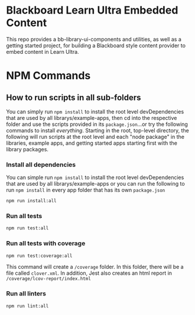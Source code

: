 # Blackboard Learn Ultra Embedded Content
This repo provides a bb-library-ui-components and utilities, as well as a getting started project, for building a Blackboard style content provider to embed content in Learn Ultra.

# NPM Commands

## How to run scripts in all sub-folders

You can simply run `npm install` to install the root level devDependencies that are used by all librarys/example-apps, then cd into the respective folder and use the scripts provided in its `package.json`...or try the following commands to install *everything*. Starting in the root, top-level directory, the following will run scripts at the root level and each "node package" in the libraries, example apps, and getting started apps starting first with the library packages.


### Install all dependencies
You can simple run `npm install` to install the root level devDependencies that are used by all librarys/example-apps or you can run the following to run `npm install` in every app folder that has its own `package.json`
```bash
npm run install:all
```

### Run all tests
```bash
npm run test:all
```

### Run all tests with coverage
```bash
npm run test:coverage:all
```

This command will create a `/coverage` folder. In this folder, there will be a file called `clover.xml`. In addition, Jest also creates an html report in `/coverage/lcov-report/index.html`

### Run all linters
```bash
npm run lint:all
```
